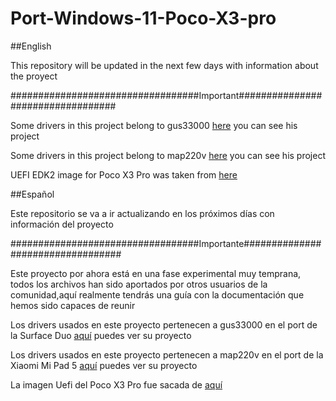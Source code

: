 # Port-Windows-11-Poco-X3-pro

##English

This repository will be updated in the next few days with information about the proyect

##################################Important##################################

Some drivers in this project belong to gus33000 [here](https://github.com/WOA-Project/SurfaceDuo-Drivers) you can see his project

Some drivers in this project belong to map220v [here](https://github.com/map220v/MiPad5-Drivers) you can see his project

UEFI EDK2 image for Poco X3 Pro was taken from [here](https://forum.xda-developers.com/t/uefi-poco-x3-pro.4441163/)

##Español

Este repositorio se va a ir actualizando en los próximos días con información del proyecto

##################################Importante##################################

Este proyecto por ahora está en una fase experimental muy temprana, todos los archivos han sido aportados por otros usuarios de la comunidad,aquí realmente tendrás una guía con la documentación que hemos sido capaces de reunir

Los drivers usados en este proyecto pertenecen a gus33000 en el port de la Surface Duo [aquí](https://github.com/WOA-Project/SurfaceDuo-Drivers) puedes ver su proyecto

Los drivers usados en este proyecto pertenecen a map220v en el port de la Xiaomi Mi Pad 5 [aquí](https://github.com/map220v/MiPad5-Drivers) puedes ver su proyecto

La imagen Uefi del Poco X3 Pro fue sacada de [aquí](https://forum.xda-developers.com/t/uefi-poco-x3-pro.4441163/)
